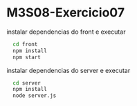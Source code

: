 # M3S08-Exercicio07
instalar dependencias do front e executar
```cmd
  cd front
  npm install
  npm start
```
instalar dependencias do server e executar
```cmd
  cd server
  npm install
  node server.js
```
